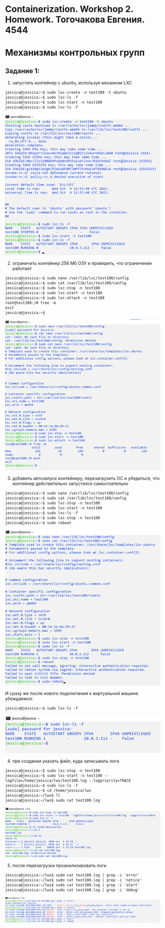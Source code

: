 # Containerization. Workshop 2. Homework. Тогочакова Евгения. 4544
# Механизмы контрольных групп 
## Задание 1:
1) запустить контейнер с ubuntu, используя механизм LXC
```
jessica@jessica:~$ sudo lxc-create -n test100 -t ubuntu 
jessica@jessica:~$ sudo lxc-ls -f
jessica@jessica:~$ sudo lxc-start -n test100
jessica@jessica:~$ sudo lxc-ls -f 
```
![Иллюстрация](screenshots/screenshot1.png)

2) ограничить контейнер 256 Мб ОЗУ и проверить, что ограничение работает

```
jessica@jessica:~$ sudo nano /var/lib/lxc/test100/config 
jessica@jessica:~$ sudo cat /var/lib/lxc/test100/config 
jessica@jessica:~$ sudo lxc-stop -n test100 
jessica@jessica:~$ sudo lxc-start -n test100
jessica@jessica:~$ sudo lxc-attach -n test100
root@test100:/# free -m 
exit 
jessica@jessica:~$         
```
![Иллюстрация](screenshots/screenshot2.png)

3) добавить автозапуск контейнеру, перезагрузить ОС и убедиться, что контейнер действительно запустился самостоятельно
```
jessica@jessica:~$ sudo nano /var/lib/lxc/test100/config 
jessica@jessica:~$ sudo cat /var/lib/lxc/test100/config 
jessica@jessica:~$ sudo lxc-stop -n test100 
jessica@jessica:~$ sudo lxc-start -n test100
jessica@jessica:~$ sudo lxc-ls -f 
jessica@jessica:~$ sudo lxc-stop -n test100
jessica@jessica:~$ sudo reboot
```
![Иллюстрация](screenshots/screenshot3.png)

И сразу же после нового подключения к виртуальной машине убеждаемся:
```
jessica@jessica:~$ sudo lxc-ls -f 
```
![Иллюстрация](screenshots/screenshot3_2.png)

4) при создании указать файл, куда записывать логи
```
jessica@jessica:~$ sudo lxc-stop -n test100
jessica@jessica:~$ sudo lxc-start -n test100 --logfile=/home/jessica/lws/test100.log --logpriority=TRACE
jessica@jessica:~$ sudo lxc-ls -f 
jessica@jessica:~$ cd /home/jessica/lws 
jessica@jessica:~/lws$ ll
jessica@jessica:~/lws$ sudo cat test100.log

```
![Иллюстрация](screenshots/screenshot4.png)

5) после перезагрузки проанализировать логи
```
jessica@jessica:~/lws$ sudo cat test100.log | grep -i 'error'
jessica@jessica:~/lws$ sudo cat test100.log | grep -i 'notice'
jessica@jessica:~/lws$ sudo cat test100.log | grep -i 'alert'
jessica@jessica:~/lws$ sudo cat test100.log | grep -i 'debug' 
```

![Иллюстрация](screenshots/screenshot5.png)
